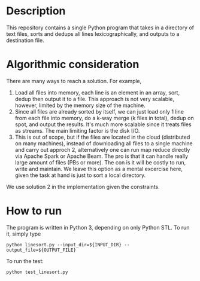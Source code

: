 # Description
This repository contains a single Python program that takes in a directory of text files,
sorts and dedups all lines lexicographically, and outputs to a destination file.

# Algorithmic consideration
There are many ways to reach a solution. For example,
1. Load all files into memory, each line is an element in an array, sort, dedup then output it to a file.
This approach is not very scalable, however, limited by the memory size of the machine.
2. Since all files are already sorted by itself, we can just load only 1 line from each file into memory,
do a k-way merge (k files in total), dedup on spot, and output the results.
It's much more scalable since it treats files as streams. The main limiting factor is the disk I/O.
3. This is out of scope, but if the files are located in the cloud (distributed on many machines),
instead of downloading all files to a single machine and carry out approch 2,
alternatively one can run map reduce directly via Apache Spark or Apache Beam.
The pro is that it can handle really large amount of files (PBs or more).
The con is it will be costly to run, write and maintain.
We leave this option as a mental excercise here,
given the task at hand is just to sort a local directory.

We use solution 2 in the implementation given the constraints.

# How to run
The program is written in Python 3, depending on only Python STL. To run it, simply type
```
python linesort.py --input_dir=${INPUT_DIR} --output_file=${OUTPUT_FILE}
```

To run the test:
```
python test_linesort.py
```
